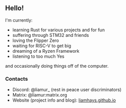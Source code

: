 ## Hello!

I'm currently:
- learning Rust for various projects and for fun
- suffering through STM32 and friends
- loving the Flipper Zero
- waiting for RISC-V to get big
- dreaming of a Ryzen Framework
- listening to too much Yes

and occasionally doing things off of the computer.

### Contacts
- Discord: @liamur_ (rest in peace user discriminators)
- Matrix: @liamur:matrix.org
- Website (project info and blog): [liamhays.github.io](https://liamhays.github.io)

